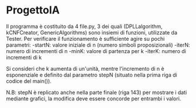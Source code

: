 # ProgettoIA
Il programma è costituito da 4 file.py, 3 dei quali (DPLLalgorithm, kCNFCreator, GenericAlgorithms) sono insiemi di funzioni, utilizzate da Tester.
Per verificare il funzionamento è sufficiente agire su pochi parametri:
-startN: valore iniziale di n (numero simboli proposizionali)
-iterN: numero di incrementi di n
-minK: valore di partenza per k
-iterK: numero di incrementi di k

Si consideri che k aumenta di un'unità, mentre l'incremento di n è esponenziale e definito dal parametro stepN (situato nella prima riga di codice del main()).

N.B: stepN è replicato anche nella parte finale (riga 143) per mostrare i dati mediante grafici, la modifica deve essere concorde per entrambi i valori.
